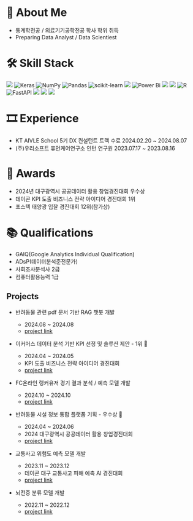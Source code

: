 # 📌 About Me
- 통계학전공 / 의료기기공학전공 학사 학위 취득
- Preparing Data Analyst / Data Scientiest


# 🛠 Skill Stack
<img src="https://img.shields.io/badge/python-3776AB?style=for-the-badge&logo=python&logoColor=white"> ![Keras](https://img.shields.io/badge/Keras-%23D00000.svg?style=for-the-badge&logo=Keras&logoColor=white) ![NumPy](https://img.shields.io/badge/numpy-%23013243.svg?style=for-the-badge&logo=numpy&logoColor=white) ![Pandas](https://img.shields.io/badge/pandas-%23150458.svg?style=for-the-badge&logo=pandas&logoColor=white) ![scikit-learn](https://img.shields.io/badge/scikit--learn-%23F7931E.svg?style=for-the-badge&logo=scikit-learn&logoColor=white) <img src="https://img.shields.io/badge/Pytorch-EE4C2C?style=for-the-badge&logo=Pytorch&logoColor=white">  ![Power Bi](https://img.shields.io/badge/power_bi-F2C811?style=for-the-badge&logo=powerbi&logoColor=black) <img src="https://img.shields.io/badge/SQLite-003B57?style=for-the-badge&logo=SQLite&logoColor=white"> <img src="https://img.shields.io/badge/MySQL-4479A1?style=for-the-badge&logo=MySQL&logoColor=white"> ![R](https://img.shields.io/badge/r-%23276DC3.svg?style=for-the-badge&logo=r&logoColor=white) ![FastAPI](https://img.shields.io/badge/FastAPI-005571?style=for-the-badge&logo=fastapi) <img src="https://img.shields.io/badge/Spss-0A9EDC?style=for-the-badge&logo=Spss&logoColor=white"> <img src="https://img.shields.io/badge/SAS-8CAAE6?style=for-the-badge&logo=SAS&logoColor=white"> <img src="https://img.shields.io/badge/LangChain-#1C3C3C?style=for-the-badge&logo=LangChain&logoColor=white">


# 🎞 Experience
- KT AIVLE School 5기 DX 컨설턴트 트랙 수료 2024.02.20 ~ 2024.08.07
- (주)우리소프트 휴먼케어연구소 인턴 연구원 2023.07.17 ~ 2023.08.16


# 🎊 Awards
- 2024년 대구광역시 공공데이터 활용 창업경진대회 우수상
- 데이콘 KPI 도출 비즈니스 전략 아이디어 경진대회 1위
- 포스텍 태양광 입찰 경진대회 12위(참가상)


# 📚 Qualifications
- GAIQ(Google Analytics Individual Qualification)
- ADsP(데이터분석준전문가)
- 사회조사분석사 2급
- 컴퓨터활용능력 1급


## Projects
- 반려동물 관련 pdf 문서 기반 RAG 챗봇 개발
  * 2024.08 ~ 2024.08
  * [project link](https://github.com/seung-bin99/RAG-Project)

- 이커머스 데이터 분석 기반 KPI 선정 및 솔루션 제안 - 1위 🏅
  * 2024.04 ~ 2024.05
  * KPI 도출 비즈니스 전략 아이디어 경진대회
  * [project link](https://github.com/seung-bin99/Competition-project/tree/main/KPI%20%EB%8F%84%EC%B6%9C%20%EB%B9%84%EC%A6%88%EB%8B%88%EC%8A%A4%20%EC%A0%84%EB%9E%B5%EC%95%84%EC%9D%B4%EB%94%94%EC%96%B4%20%EA%B2%BD%EC%A7%84%EB%8C%80%ED%9A%8C)

- FC온라인 랭커유저 경기 결과 분석 / 예측 모델 개발
  * 2024.10 ~ 2024.10
  * [project link](https://github.com/seung-bin99/Game-data/tree/main/Nexon%20FC%20Online%20Ranker%20match%20result)
  
- 반려동물 시설 정보 통합 플랫폼 기획 - 우수상 🏅
  * 2024.04 ~ 2024.06
  * 2024 대구광역시 공공데이터 활용 창업경진대회
  * [project link](https://github.com/seung-bin99/Competition-project/tree/main/2024%20%EB%8C%80%EA%B5%AC%EA%B4%91%EC%97%AD%EC%8B%9C%20%EA%B3%B5%EA%B3%B5%EB%8D%B0%EC%9D%B4%ED%84%B0%20%ED%99%9C%EC%9A%A9%20%EC%B0%BD%EC%97%85%EA%B2%BD%EC%A7%84%EB%8C%80%ED%9A%8C%20(%EC%95%84%EC%9D%B4%EB%94%94%EC%96%B4%20%EA%B8%B0%ED%9A%8D))

- 교통사고 위험도 예측 모델 개발
  * 2023.11 ~ 2023.12
  * 데이콘 대구 교통사고 피해 예측 AI 경진대회
  * [project link](https://github.com/seung-bin99/Competition-project/tree/main/%EB%8D%B0%EC%9D%B4%EC%BD%98%20%EA%B5%90%ED%86%B5%EC%82%AC%EA%B3%A0%EC%9C%84%ED%97%98%EB%8F%84%20%EC%98%88%EC%B8%A1%20ai%20%EA%B2%BD%EC%A7%84%EB%8C%80%ED%9A%8C)

- 뇌전증 분류 모델 개발
  * 2022.11 ~ 2022.12
  * [project link](https://github.com/seung-bin99/Pharma-Data-Project/tree/main/%EB%87%8C%EC%A0%84%EC%A6%9D%20%ED%94%84%EB%A1%9C%EC%A0%9D%ED%8A%B8)
